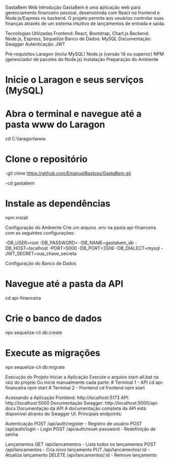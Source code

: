 GastaBem Web
Introdução
GastaBem é uma aplicação web para gerenciamento financeiro pessoal, desenvolvida com React no frontend e Node.js/Express no backend. O projeto permite aos usuários controlar suas finanças através de um sistema intuitivo de lançamentos de entrada e saída.

Tecnologias Utilizadas
Frontend: React, Bootstrap, Chart.js
Backend: Node.js, Express, Sequelize
Banco de Dados: MySQL
Documentação: Swagger
Autenticação: JWT

Pré-requisitos
Laragon (inclui MySQL)
Node.js (versão 14 ou superior)
NPM (gerenciador de pacotes do Node.js)
Instalação
Preparação do Ambiente
   # Inicie o Laragon e seus serviços (MySQL)
   # Abra o terminal e navegue até a pasta www do Laragon
   cd C:\laragon\www

   # Clone o repositório
   -git clone https://github.com/EmanuelBastoss/GastaBem.git
   
   -cd gastabem

   # Instale as dependências
   npm install
   
Configuração do Ambiente
Crie um arquivo .env na pasta api-financeira com as seguintes configurações:

   -DB_USER=root
   -DB_PASSWORD=
   -DB_NAME=gastabem_db
   -DB_HOST=localhost
   -PORT=5000
   -DB_PORT=3306
   -DB_DIALECT=mysql
   -JWT_SECRET=sua_chave_secreta

   
Configuração do Banco de Dados

   # Navegue até a pasta da API
   cd api-financeira

   # Crie o banco de dados
   npx sequelize-cli db:create

   # Execute as migrações
   npx sequelize-cli db:migrate

   
Execução do Projeto
Iniciar a Aplicação
Execute o arquivo start-all.bat na raiz do projeto
Ou inicie manualmente cada parte:
     # Terminal 1 - API
     cd api-financeira
     npm start
     # Terminal 2 - Frontend
     cd frontend
     npm start
     
Acessando a Aplicação
Frontend: http://localhost:5173
API: http://localhost:5000
Documentação Swagger: http://localhost:5000/api-docs
Documentação da API
A documentação completa da API está disponível através do Swagger UI. Principais endpoints:

Autenticação
POST /api/auth/register - Registro de usuário
POST /api/auth/login - Login
POST /api/auth/reset-password - Redefinição de senha

Lançamentos
GET /api/lancamentos - Lista todos os lançamentos
POST /api/lancamentos - Cria novo lançamento
PUT /api/lancamentos/:id - Atualiza lançamento
DELETE /api/lancamentos/:id - Remove lançamento
